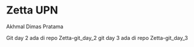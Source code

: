 # Zetta UPN 
Akhmal Dimas Pratama

Git day 2 ada di repo Zetta-git_day_2
git day 3 ada di repo Zetta-git_day_3 